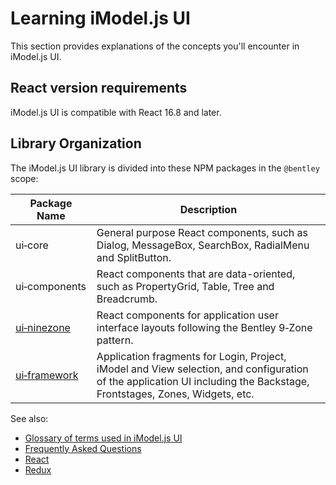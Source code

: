 # Learning iModel.js UI

This section provides explanations of the concepts you'll encounter in iModel.js UI.

## React version requirements

iModel.js UI is compatible with React 16.8 and later.

## Library Organization

The iModel.js UI library is divided into these NPM packages in the `@bentley` scope:

|Package Name|Description
|-----|-----
|ui&#8209;core|General purpose React components, such as Dialog, MessageBox, SearchBox, RadialMenu and SplitButton.
|ui&#8209;components|React components that are data-oriented, such as PropertyGrid, Table, Tree and Breadcrumb.
|[ui&#8209;ninezone](./ninezone/index)|React components for application user interface layouts following the Bentley 9&#8209;Zone pattern.
|[ui&#8209;framework](./framework/index)|Application fragments for Login, Project, iModel and View selection, and configuration of the application UI including the Backstage, Frontstages, Zones, Widgets, etc.

See also:

* [Glossary of terms used in iModel.js UI](./UIGlossary)
* [Frequently Asked Questions](./faq)
* [React](https://reactjs.org/)
* [Redux](https://redux.js.org/)
